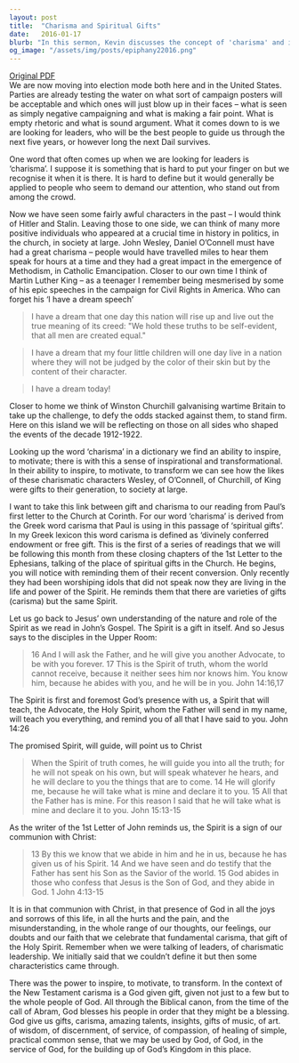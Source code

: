 ```yaml
---
layout: post
title:  "Charisma and Spiritual Gifts"
date:   2016-01-17
blurb: "In this sermon, Kevin discusses the concept of 'charisma' and its relation to leadership. He highlights the importance of charismatic leaders in history and their ability to inspire and transform societies. Kevin then connects this to the spiritual gifts (carisma) mentioned in Paul's first letter to the Church at Corinth. He emphasizes that these gifts are God-given and meant to be used for the service of God and the building up of His Kingdom."
og_image: "/assets/img/posts/epiphany22016.png"
---
```

[Original PDF](/assets/pdf/epiphany22016.pdf)    
We are now moving into election mode both here and in the United States. Parties are already testing the water on what sort of campaign posters will be acceptable and which ones will just blow up in their faces – what is seen as simply negative campaigning and what is making a fair point. What is empty rhetoric and what is sound argument. What it comes down to is we are looking for leaders, who will be the best people to guide us through the next five years, or however long the next Dail survives.

One word that often comes up when we are looking for leaders is ‘charisma’. I suppose it is something that is hard to put your finger on but we recognise it when it is there. It is hard to define but it would generally be applied to people who seem to demand our attention, who stand out from among the crowd.

Now we have seen some fairly awful characters in the past – I would think of Hitler and Stalin. Leaving those to one side, we can think of many more positive individuals who appeared at a crucial time in history in politics, in the church, in society at large. John Wesley, Daniel O’Connell must have had a great charisma – people would have travelled miles to hear them speak for hours at a time and they had a great impact in the emergence of Methodism, in Catholic Emancipation. Closer to our own time I think of Martin Luther King – as a teenager I remember being mesmerised by some of his epic speeches in the campaign for Civil Rights in America. Who can forget his ‘I have a dream speech’

> I have a dream that one day this nation will rise up and live out the true meaning of its creed: "We hold these truths to be self-evident, that all men are created equal."

> I have a dream that my four little children will one day live in a nation where they will not be judged by the color of their skin but by the content of their character.

> I have a dream today!

Closer to home we think of Winston Churchill galvanising wartime Britain to take up the challenge, to defy the odds stacked against them, to stand firm. Here on this island we will be reflecting on those on all sides who shaped the events of the decade 1912-1922.

Looking up the word ‘charisma’ in a dictionary we find an ability to inspire, to motivate; there is with this a sense of inspirational and transformational. In their ability to inspire, to motivate, to transform we can see how the likes of these charismatic characters Wesley, of O’Connell, of Churchill, of King were gifts to their generation, to society at large.

I want to take this link between gift and charisma to our reading from Paul’s first letter to the Church at Corinth. For our word ‘charisma’ is derived from the Greek word carisma that Paul is using in this passage of ‘spiritual gifts’. In my Greek lexicon this word carisma is defined as ‘divinely conferred endowment or free gift. This is the first of a series of readings that we will be following this month from these closing chapters of the 1st Letter to the Ephesians, talking of the place of spiritual gifts in the Church. He begins, you will notice with reminding them of their recent conversion. Only recently they had been worshiping idols that did not speak now they are living in the life and power of the Spirit. He reminds them that there are varieties of gifts (carisma) but the same Spirit.

Let us go back to Jesus’ own understanding of the nature and role of the Spirit as we read in John’s Gospel. The Spirit is a gift in itself. And so Jesus says to the disciples in the Upper Room:

> 16 And I will ask the Father, and he will give you another Advocate, to be with you forever. 17 This is the Spirit of truth, whom the world cannot receive, because it neither sees him nor knows him. You know him, because he abides with you, and he will be in you. John 14:16,17

The Spirit is first and foremost God’s presence with us, a Spirit that will teach, the Advocate, the Holy Spirit, whom the Father will send in my name, will teach you everything, and remind you of all that I have said to you. John 14:26

The promised Spirit, will guide, will point us to Christ

> When the Spirit of truth comes, he will guide you into all the truth; for he will not speak on his own, but will speak whatever he hears, and he will declare to you the things that are to come. 14 He will glorify me, because he will take what is mine and declare it to you. 15 All that the Father has is mine. For this reason I said that he will take what is mine and declare it to you. John 15:13-15

As the writer of the 1st Letter of John reminds us, the Spirit is a sign of our communion with Christ:

> 13 By this we know that we abide in him and he in us, because he has given us of his Spirit. 14 And we have seen and do testify that the Father has sent his Son as the Savior of the world. 15 God abides in those who confess that Jesus is the Son of God, and they abide in God. 1 John 4:13-15

It is in that communion with Christ, in that presence of God in all the joys and sorrows of this life, in all the hurts and the pain, and the misunderstanding, in the whole range of our thoughts, our feelings, our doubts and our faith that we celebrate that fundamental carisma, that gift of the Holy Spirit. Remember when we were talking of leaders, of charismatic leadership. We initially said that we couldn’t define it but then some characteristics came through.

There was the power to inspire, to motivate, to transform. In the context of the New Testament carisma is a God given gift, given not just to a few but to the whole people of God. All through the Biblical canon, from the time of the call of Abram, God blesses his people in order that they might be a blessing. God give us gifts, carisma, amazing talents, insights, gifts of music, of art. of wisdom, of discernment, of service, of compassion, of healing of simple, practical common sense, that we may be used by God, of God, in the service of God, for the building up of God’s Kingdom in this place.
